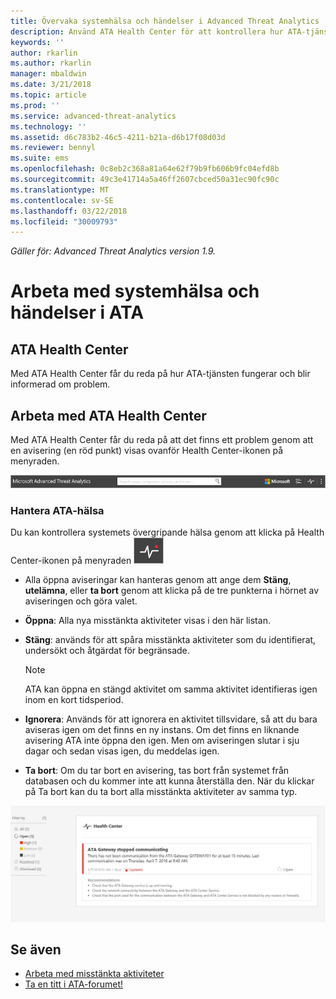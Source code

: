 ```yaml
---
title: Övervaka systemhälsa och händelser i Advanced Threat Analytics | Microsoft Docs
description: Använd ATA Health Center för att kontrollera hur ATA-tjänsten fungerar och om du vill bli meddelad om potentiella problem och granska händelser i Loggboken.
keywords: ''
author: rkarlin
ms.author: rkarlin
manager: mbaldwin
ms.date: 3/21/2018
ms.topic: article
ms.prod: ''
ms.service: advanced-threat-analytics
ms.technology: ''
ms.assetid: d6c783b2-46c5-4211-b21a-d6b17f08d03d
ms.reviewer: bennyl
ms.suite: ems
ms.openlocfilehash: 0c8eb2c368a81a64e62f79b9fb606b9fc04efd8b
ms.sourcegitcommit: 49c3e41714a5a46ff2607cbced50a31ec90fc90c
ms.translationtype: MT
ms.contentlocale: sv-SE
ms.lasthandoff: 03/22/2018
ms.locfileid: "30009793"
---
```

*Gäller för: Advanced Threat Analytics version 1.9.*


# <a name="working-with-ata-system-health-and-events"></a>Arbeta med systemhälsa och händelser i ATA

## <a name="ata-health-center"></a>ATA Health Center
Med ATA Health Center får du reda på hur ATA-tjänsten fungerar och blir informerad om problem.

## <a name="working-with-the-ata-health-center"></a>Arbeta med ATA Health Center
Med ATA Health Center får du reda på att det finns ett problem genom att en avisering (en röd punkt) visas ovanför Health Center-ikonen på menyraden.

![Verktygsfält med röd punkt för ATA Health Center](media/ATA-Health-Center-Alert-red-dot.png)

### <a name="managing-ata-health"></a>Hantera ATA-hälsa
Du kan kontrollera systemets övergripande hälsa genom att klicka på Health Center-ikonen på menyraden ![ATA Health Center-ikon](media/ATA-red-dot.png)

-   Alla öppna aviseringar kan hanteras genom att ange dem **Stäng**, **utelämna**, eller **ta bort** genom att klicka på de tre punkterna i hörnet av aviseringen och göra valet.

-   **Öppna**: Alla nya misstänkta aktiviteter visas i den här listan.

-   **Stäng**: används för att spåra misstänkta aktiviteter som du identifierat, undersökt och åtgärdat för begränsade.

    > [!NOTE]
    > ATA kan öppna en stängd aktivitet om samma aktivitet identifieras igen inom en kort tidsperiod.

-   **Ignorera**: Används för att ignorera en aktivitet tillsvidare, så att du bara aviseras igen om det finns en ny instans. Om det finns en liknande avisering ATA inte öppna den igen. Men om aviseringen slutar i sju dagar och sedan visas igen, du meddelas igen.

- **Ta bort**: Om du tar bort en avisering, tas bort från systemet från databasen och du kommer inte att kunna återställa den. När du klickar på Ta bort kan du ta bort alla misstänkta aktiviteter av samma typ.



![Bild av ATA Health Center-problem](media/ATA-Health-Issue.JPG)






## <a name="see-also"></a>Se även

- [Arbeta med misstänkta aktiviteter](working-with-suspicious-activities.md)
- [Ta en titt i ATA-forumet!](https://social.technet.microsoft.com/Forums/security/home?forum=mata)
